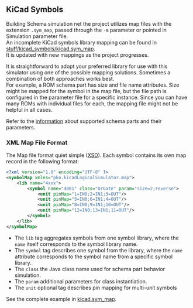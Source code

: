 ## KiCad Symbols

Building Schema simulation net the project utilizes map files with the extension `.sym_map`, passed through the `-m` parameter or pointed in Simulation parameter
file.   
An incomplete KiCad symbols library mapping can be found in [stuff/kicad_symbols/kicad.sym_map](kicad.sym_map).  
It is updated with new mappings as the project progresses.

It is straightforward to adopt your preferred library for use with this simulator using one of the possible mapping solutions.
Sometimes a combination of both approaches works best.  
For example, a ROM schema part has size and file name attributes.
Size might be mapped for the symbol in the map file, but the file path is configured in the parameter file for a specific instance.
Since you can have many ROMs with individual files for each, the mapping file might not be helpful in all cases.

Refer to the [information](../../schemaParts/README.md) about supported schema parts and their parameters.

### XML Map File Format

The Map file format quiet simple ([XSD](mapFile.xsd)). Each symbol contains its own map record in the following format:

```xml
<?xml version="1.0" encoding="UTF-8" ?>
<symbolMap xmlns="pko.kicadLogicalSimulator.map">
	<lib name="4xxx">
		<symbol name="4001" class="OrGate" param="size=2;reverse">
			<unit pinMap="1=IN0;2=IN1;3=OUT"/>
			<unit pinMap="5=IN0;6=IN1;4=OUT"/>
			<unit pinMap="8=IN0;9=IN1;10=OUT"/>
			<unit pinMap="12=IN0;13=IN1;11=OUT"/>
		</symbol>
	</lib>
</symbolMap>
```
- The `lib` tag aggregates symbols from one symbol library, where the `name` itself corresponds to the symbol library name.
- The `symbol` tag describes one symbol from the library, where the `name` attribute corresponds to the symbol name from a specific symbol library.
- The `class` the Java class name used for schema part behavior simulation.
- The `param` additional parameters for class instantiation.
- The `unit` optional tag describes pin mapping for multi-unit symbols

See the complete example in [kicad.sym_map](kicad.sym_map).
